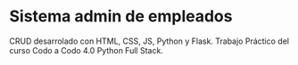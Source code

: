 # Sistema admin de empleados
CRUD desarrolado con HTML, CSS, JS, Python y Flask. 
Trabajo Práctico del curso Codo a Codo 4.0 Python Full Stack.
